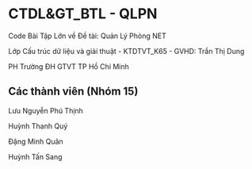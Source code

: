 # CTDL&GT_BTL - QLPN
Code Bài Tập Lớn về Đề tài: Quản Lý Phòng NET

Lớp Cấu trúc dữ liệu và giải thuật - KTDTVT_K65 - GVHD: Trần Thị Dung

PH Trường ĐH GTVT TP Hồ Chí Minh

## Các thành viên (Nhóm 15)
Lưu Nguyễn Phú Thịnh

Huỳnh Thanh Quý

Đặng Minh Quân

Huỳnh Tấn Sang
